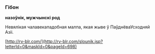 ### Гібон
**назоўнік, мужчынскі род**

Невялікая чалавекападобная малпа, якая жыве ў ПаўднёваУсходняй Азіі.

<a rel="author">[http://rv-blr.com/](http://rv-blr.com/slounik.jsp?letterId=0&maskId=0&pageId=698)</a>
